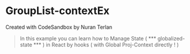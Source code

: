 # GroupList-contextEx
Created with CodeSandbox by Nuran Terlan

> In this example you can learn how to Manage State ( *** globalized-state *** ) in React by hooks ( with Global Proj-Context directly ! )
